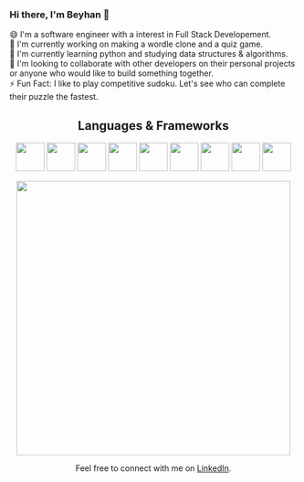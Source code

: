 ### Hi there, I'm Beyhan 👋

<!--
**btstructure/btstructure** is a ✨ _special_ ✨ repository because its `README.md` (this file) appears on your GitHub profile.

Here are some ideas to get you started:

- 🔭 I’m currently working on ...
- 🌱 I’m currently learning ...
- 👯 I’m looking to collaborate on ...
- 🤔 I’m looking for help with ...
- 💬 Ask me about ...
- 📫 How to reach me: ...
- 😄 Pronouns: ...
- ⚡ Fun fact: ...
-->

😄 I'm a software engineer with a interest in Full Stack Developement. <br>
🔭 I'm currently working on making a wordle clone and a quiz game. <br>
🌱 I'm currently learning python and studying data structures & algorithms. <br>
👯 I'm looking to collaborate with other developers on their personal projects or anyone who would like to build something together. <br>
⚡ Fun Fact: I like to play competitive sudoku. Let's see who can complete their puzzle the fastest. 





<h2 align = "center"> Languages & Frameworks</h2>  
<div align = "center">
<img src="https://cdn.jsdelivr.net/gh/devicons/devicon/icons/javascript/javascript-original.svg" height=50 width=50 />
<img src="https://cdn.jsdelivr.net/gh/devicons/devicon/icons/html5/html5-original.svg" height=50 width=50  />
<img src="https://cdn.jsdelivr.net/gh/devicons/devicon/icons/css3/css3-original.svg"  height=50 width=50   />
<img src="https://cdn.jsdelivr.net/gh/devicons/devicon/icons/tailwindcss/tailwindcss-plain.svg" height=50 width=50  />
<img src="https://cdn.jsdelivr.net/gh/devicons/devicon/icons/react/react-original.svg" height=50 width=50  />
<img src="https://cdn.jsdelivr.net/gh/devicons/devicon/icons/ruby/ruby-original.svg" height=50 width=50  />
<img src="https://cdn.jsdelivr.net/gh/devicons/devicon/icons/rails/rails-plain.svg" height=50 width=50   />
<img src="https://cdn.jsdelivr.net/gh/devicons/devicon/icons/postgresql/postgresql-original.svg" height=50 width=50  />
<img src="https://cdn.jsdelivr.net/gh/devicons/devicon/icons/python/python-original.svg" height=50 width=50  />
</div>

<p align = "center">
<img src="https://github-readme-stats.vercel.app/api/top-langs/?username=iosvaldo&layout=compact&theme=vision-friendly-dark&text_bold&text_color=fff&title_color=fff&hide_border=true&hide_title=true&langs_count=8&hide=Jupyter+Notebook&exclude_repo=user-input,linked-list&langs_count=Typescript" width="480"/></p>

<p align="center">Feel free to connect with me on <a href="https://www.linkedin.com/in/beyhan-taylan/" target="_blank">LinkedIn</a>.</p>
